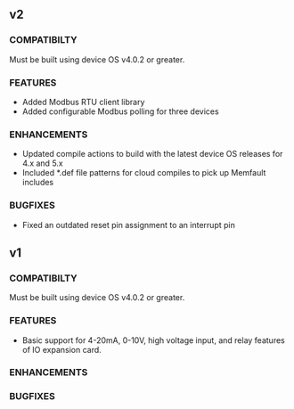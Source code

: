 ## v2

### COMPATIBILTY

Must be built using device OS v4.0.2 or greater.

### FEATURES

- Added Modbus RTU client library
- Added configurable Modbus polling for three devices

### ENHANCEMENTS

- Updated compile actions to build with the latest device OS releases for 4.x and 5.x
- Included *.def file patterns for cloud compiles to pick up Memfault includes

### BUGFIXES

- Fixed an outdated reset pin assignment to an interrupt pin


## v1

### COMPATIBILTY

Must be built using device OS v4.0.2 or greater.

### FEATURES

- Basic support for 4-20mA, 0-10V, high voltage input, and relay features of IO expansion card.

### ENHANCEMENTS


### BUGFIXES
